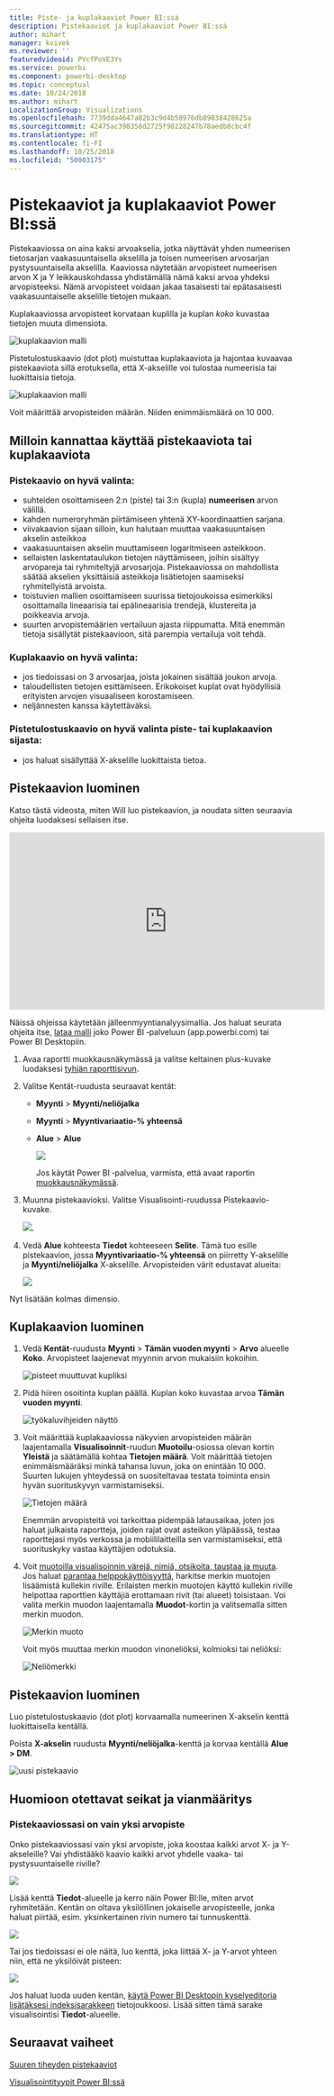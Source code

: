 ```yaml
---
title: Piste- ja kuplakaaviot Power BI:ssä
description: Pistekaaviot ja kuplakaaviot Power BI:ssä
author: mihart
manager: kvivek
ms.reviewer: ''
featuredvideoid: PVcfPoVE3Ys
ms.service: powerbi
ms.component: powerbi-desktop
ms.topic: conceptual
ms.date: 10/24/2018
ms.author: mihart
LocalizationGroup: Visualizations
ms.openlocfilehash: 7739dda4647a82b3c9d4b58976db89038428625a
ms.sourcegitcommit: 42475ac398358d2725f98228247b78aedb8cbc4f
ms.translationtype: HT
ms.contentlocale: fi-FI
ms.lasthandoff: 10/25/2018
ms.locfileid: "50003175"
---
```

# <a name="scatter-charts-bubble-charts-and-dot-plot-charts-in-power-bi"></a>Pistekaaviot ja kuplakaaviot Power BI:ssä
Pistekaaviossa on aina kaksi arvoakselia, jotka näyttävät yhden numeerisen tietosarjan vaakasuuntaisella akselilla ja toisen numeerisen arvosarjan pystysuuntaisella akselilla. Kaaviossa näytetään arvopisteet numeerisen arvon X ja Y leikkauskohdassa yhdistämällä nämä kaksi arvoa yhdeksi arvopisteeksi. Nämä arvopisteet voidaan jakaa tasaisesti tai epätasaisesti vaakasuuntaiselle akselille tietojen mukaan.

Kuplakaaviossa arvopisteet korvataan kuplilla ja kuplan *koko* kuvastaa tietojen muuta dimensiota.

![kuplakaavion malli](media/power-bi-visualization-scatter/power-bi-bubble-chart.png)

Pistetulostuskaavio (dot plot) muistuttaa kuplakaaviota ja hajontaa kuvaavaa pistekaaviota sillä erotuksella, että X-akselille voi tulostaa numeerisia tai luokittaisia tietoja. 

![kuplakaavion malli](media/power-bi-visualization-scatter/power-bi-dot-plot.png)

Voit määrittää arvopisteiden määrän. Niiden enimmäismäärä on 10 000.  

## <a name="when-to-use-a-scatter-chart-or-bubble-chart"></a>Milloin kannattaa käyttää pistekaaviota tai kuplakaaviota
### <a name="scatter-charts-are-a-great-choice"></a>Pistekaavio on hyvä valinta:
* suhteiden osoittamiseen 2:n (piste) tai 3:n (kupla) **numeerisen** arvon välillä.
* kahden numeroryhmän piirtämiseen yhtenä XY-koordinaattien sarjana.
* viivakaavion sijaan silloin, kun halutaan muuttaa vaakasuuntaisen akselin asteikkoa    
* vaakasuuntaisen akselin muuttamiseen logaritmiseen asteikkoon.
* sellaisten laskentataulukon tietojen näyttämiseen, joihin sisältyy arvopareja tai ryhmiteltyjä arvosarjoja. Pistekaaviossa on mahdollista säätää akselien yksittäisiä asteikkoja lisätietojen saamiseksi ryhmitellyistä arvoista.
* toistuvien mallien osoittamiseen suurissa tietojoukoissa esimerkiksi osoittamalla lineaarisia tai epälineaarisia trendejä, klustereita ja poikkeavia arvoja.
* suurten arvopistemäärien vertailuun ajasta riippumatta.  Mitä enemmän tietoja sisällytät pistekaavioon, sitä parempia vertailuja voit tehdä.

### <a name="bubble-charts-are-a-great-choice"></a>Kuplakaavio on hyvä valinta:
* jos tiedoissasi on 3 arvosarjaa, joista jokainen sisältää joukon arvoja.
* taloudellisten tietojen esittämiseen.  Erikokoiset kuplat ovat hyödyllisiä erityisten arvojen visuaaliseen korostamiseen.
* neljännesten kanssa käytettäväksi.

### <a name="dot-plot-charts-are-a-great-choice-in-place-of-a-scatter-or-bubble"></a>Pistetulostuskaavio on hyvä valinta piste- tai kuplakaavion sijasta:
* jos haluat sisällyttää X-akselille luokittaista tietoa.

## <a name="create-a-scatter-chart"></a>Pistekaavion luominen
Katso tästä videosta, miten Will luo pistekaavion, ja noudata sitten seuraavia ohjeita luodaksesi sellaisen itse.

<iframe width="560" height="315" src="https://www.youtube.com/embed/PVcfPoVE3Ys?list=PL1N57mwBHtN0JFoKSR0n-tBkUJHeMP2cP" frameborder="0" allowfullscreen></iframe>


Näissä ohjeissa käytetään jälleenmyyntianalyysimallia. Jos haluat seurata ohjeita itse, [lataa malli](../sample-datasets.md) joko Power BI ‑palveluun (app.powerbi.com) tai Power BI Desktopiin.   

1. Avaa raportti muokkausnäkymässä ja valitse keltainen plus-kuvake luodaksesi [tyhjän raporttisivun](../power-bi-report-add-page.md).
 
2. Valitse Kentät-ruudusta seuraavat kentät:
   - **Myynti** > **Myynti/neliöjalka**
   - **Myynti** > **Myyntivariaatio-% yhteensä**
   - **Alue** > **Alue**

     ![](media/power-bi-visualization-scatter/power-bi-bar-chart.png)

     Jos käytät Power BI ‑palvelua, varmista, että avaat raportin [muokkausnäkymässä](../service-interact-with-a-report-in-editing-view.md).

3. Muunna pistekaavioksi. Valitse Visualisointi-ruudussa Pistekaavio-kuvake.

   ![](media/power-bi-visualization-scatter/power-bi-scatter-new.png).

4. Vedä **Alue** kohteesta **Tiedot** kohteeseen **Selite**. Tämä tuo esille pistekaavion, jossa **Myyntivariaatio-% yhteensä** on piirretty Y-akselille ja **Myynti/neliöjalka** X-akselille. Arvopisteiden värit edustavat alueita:

    ![](media/power-bi-visualization-scatter/power-bi-scatter2.png)

Nyt lisätään kolmas dimensio.

## <a name="create-a-bubble-chart"></a>Kuplakaavion luominen

1. Vedä **Kentät**-ruudusta **Myynti** > **Tämän vuoden myynti** > **Arvo** alueelle **Koko**. Arvopisteet laajenevat myynnin arvon mukaisiin kokoihin.
   
   ![pisteet muuttuvat kupliksi](media/power-bi-visualization-scatter/power-bi-scatter-chart-size.png)

2. Pidä hiiren osoitinta kuplan päällä. Kuplan koko kuvastaa arvoa **Tämän vuoden myynti**.
   
    ![työkaluvihjeiden näyttö](media/power-bi-visualization-scatter/pbi_scatter_chart_hover.png)

3. Voit määrittää kuplakaaviossa näkyvien arvopisteiden määrän laajentamalla **Visualisoinnit**-ruudun **Muotoilu**-osiossa olevan kortin **Yleistä** ja säätämällä kohtaa **Tietojen määrä**. Voit määrittää tietojen enimmäismääräksi minkä tahansa luvun, joka on enintään 10 000. Suurten lukujen yhteydessä on suositeltavaa testata toiminta ensin hyvän suorituskyvyn varmistamiseksi. 

    ![Tietojen määrä](media/power-bi-visualization-scatter/pbi_scatter_data_volume.png) 

   Enemmän arvopisteitä voi tarkoittaa pidempää latausaikaa, joten jos haluat julkaista raportteja, joiden rajat ovat asteikon yläpäässä, testaa raporttejasi myös verkossa ja mobiililaitteilla sen varmistamiseksi, että suorituskyky vastaa käyttäjien odotuksia. 

4. Voit [muotoilla visualisoinnin värejä, nimiä, otsikoita, taustaa ja muuta](service-getting-started-with-color-formatting-and-axis-properties.md). Jos haluat [parantaa helppokäyttöisyyttä](../desktop-accessibility.md), harkitse merkin muotojen lisäämistä kullekin riville. Erilaisten merkin muotojen käyttö kullekin riville helpottaa raporttien käyttäjiä erottamaan rivit (tai alueet) toisistaan. Voi valita merkin muodon laajentamalla **Muodot**-kortin ja valitsemalla sitten merkin muodon.

      ![Merkin muoto](media/power-bi-visualization-scatter/pbi_scatter_marker.png)

   Voit myös muuttaa merkin muodon vinoneliöksi, kolmioksi tai neliöksi:

   ![Neliömerkki](media/power-bi-visualization-scatter/pbi_scatter_chart_hover_square.png)

## <a name="create-a-dot-plot"></a>Pistekaavion luominen
Luo pistetulostuskaavio (dot plot) korvaamalla numeerinen X-akselin kenttä luokittaisella kentällä.

Poista **X-akselin** ruudusta **Myynti/neliöjalka**-kenttä ja korvaa kentällä **Alue > DM**.
   
![uusi pistekaavio](media/power-bi-visualization-scatter/power-bi-dot-plot-squares.png)


## <a name="considerations-and-troubleshooting"></a>Huomioon otettavat seikat ja vianmääritys

### <a name="your-scatter-chart-has-only-one-data-point"></a>**Pistekaaviossasi on vain yksi arvopiste**
Onko pistekaaviossasi vain yksi arvopiste, joka koostaa kaikki arvot X- ja Y-akseleille?  Vai yhdistääkö kaavio kaikki arvot yhdelle vaaka- tai pystysuuntaiselle riville?

![](media/power-bi-visualization-scatter/pbi_scatter_tshoot1.png)

Lisää kenttä **Tiedot**-alueelle ja kerro näin Power BI:lle, miten arvot ryhmitetään. Kentän on oltava yksilöllinen jokaiselle arvopisteelle, jonka haluat piirtää, esim. yksinkertainen rivin numero tai tunnuskenttä.

![](media/power-bi-visualization-scatter/pbi_scatter_tshoot.png)

Tai jos tiedoissasi ei ole näitä, luo kenttä, joka liittää X- ja Y-arvot yhteen niin, että ne yksilöivät pisteen:

![](media/power-bi-visualization-scatter/pbi_scatter_tshoot2.png)

Jos haluat luoda uuden kentän, [käytä Power BI Desktopin kyselyeditoria lisätäksesi indeksisarakkeen](../desktop-add-custom-column.md) tietojoukkoosi.  Lisää sitten tämä sarake visualisointisi **Tiedot**-alueelle.

## <a name="next-steps"></a>Seuraavat vaiheet

[Suuren tiheyden pistekaaviot](desktop-high-density-scatter-charts.md)

[Visualisointityypit Power BI:ssä](power-bi-visualization-types-for-reports-and-q-and-a.md)


